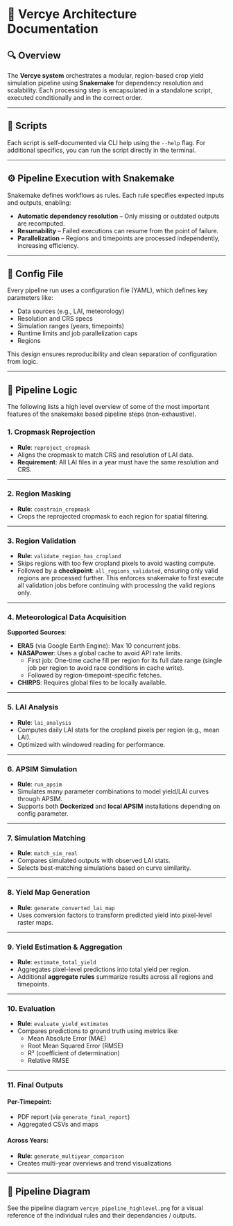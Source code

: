 # 📘 Vercye Architecture Documentation

## 🔍 Overview

The **Vercye system** orchestrates a modular, region-based crop yield simulation pipeline using **Snakemake** for dependency resolution and scalability. Each processing step is encapsulated in a standalone script, executed conditionally and in the correct order.

---

## 📂 Scripts

Each script is self-documented via CLI help using the `--help` flag. For additional specifics, you can run the script directly in the terminal.

---

## ⚙️ Pipeline Execution with Snakemake

Snakemake defines workflows as rules. Each rule specifies expected inputs and outputs, enabling:

- **Automatic dependency resolution** – Only missing or outdated outputs are recomputed.
- **Resumability** – Failed executions can resume from the point of failure.
- **Parallelization** – Regions and timepoints are processed independently, increasing efficiency.

---

## 🧾 Config File

Every pipeline run uses a configuration file (YAML), which defines key parameters like:

- Data sources (e.g., LAI, meteorology)
- Resolution and CRS specs
- Simulation ranges (years, timepoints)
- Runtime limits and job parallelization caps
- Regions

This design ensures reproducibility and clean separation of configuration from logic.

---

## 🔄 Pipeline Logic

The following lists a high level overview of some of the most important features of the snakemake based pipeline steps (non-exhaustive).

### 1. Cropmask Reprojection
- **Rule**: `reproject_cropmask`
- Aligns the cropmask to match CRS and resolution of LAI data.
- **Requirement**: All LAI files in a year must have the same resolution and CRS.

---

### 2. Region Masking
- **Rule**: `constrain_cropmask`
- Crops the reprojected cropmask to each region for spatial filtering.

---

### 3. Region Validation
- **Rule**: `validate_region_has_cropland`
- Skips regions with too few cropland pixels to avoid wasting compute.
- Followed by a **checkpoint**: `all_regions_validated`, ensuring only valid regions are processed further. This enforces snakemake to first execute all validation jobs before continuing with processing the valid regions only.

---

### 4. Meteorological Data Acquisition

**Supported Sources**:
- **ERA5** (via Google Earth Engine): Max 10 concurrent jobs.
- **NASAPower**: Uses a global cache to avoid API rate limits.
    - First job: One-time cache fill per region for its full date range (single job per region to avoid race conditions in cache write).
    - Followed by region-timepoint-specific fetches.
- **CHIRPS**: Requires global files to be locally available.


---

### 5. LAI Analysis
- **Rule**: `lai_analysis`
- Computes daily LAI stats for the cropland pixels per region (e.g., mean LAI).
- Optimized with windowed reading for performance.

---

### 6. APSIM Simulation
- **Rule**: `run_apsim`
- Simulates many parameter combinations to model yield/LAI curves through APSIM.
- Supports both **Dockerized** and **local APSIM** installations depending on config parameter.

---

### 7. Simulation Matching
- **Rule**: `match_sim_real`
- Compares simulated outputs with observed LAI stats.
- Selects best-matching simulations based on curve similarity.

---

### 8. Yield Map Generation
- **Rule**: `generate_converted_lai_map`
- Uses conversion factors to transform predicted yield into pixel-level raster maps.

---

### 9. Yield Estimation & Aggregation
- **Rule**: `estimate_total_yield`
- Aggregates pixel-level predictions into total yield per region.
- Additional **aggregate rules** summarize results across all regions and timepoints.

---

### 10. Evaluation
- **Rule**: `evaluate_yield_estimates`
- Compares predictions to ground truth using metrics like:
  - Mean Absolute Error (MAE)
  - Root Mean Squared Error (RMSE)
  - R² (coefficient of determination)
  - Relative RMSE

---

### 11. Final Outputs

#### Per-Timepoint:
- PDF report (via `generate_final_report`)
- Aggregated CSVs and maps

#### Across Years:
- **Rule**: `generate_multiyear_comparison`
- Creates multi-year overviews and trend visualizations

---

## 📎 Pipeline Diagram

See the pipeline diagram `vercye_pipeline_highlevel.png` for a visual reference of the individual rules and their dependancies / outputs.

